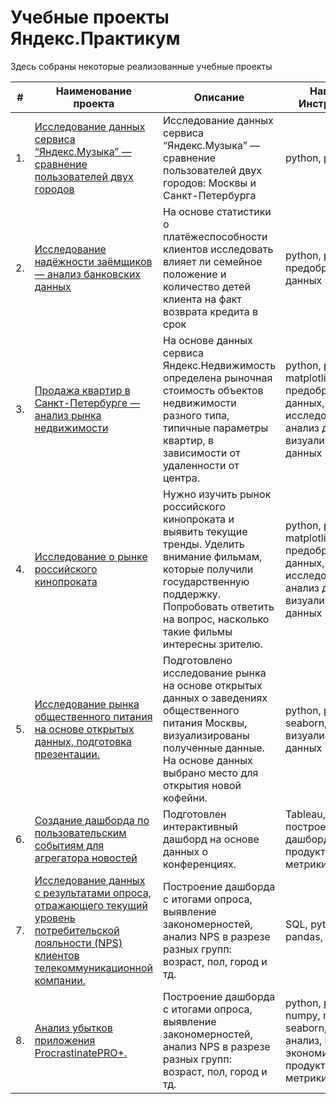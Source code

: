 # Учебные проекты Яндекс.Практикум


Здесь собраны некоторые реализованные учебные проекты

| #    | Наименование проекта                | Описание                                                     | Навыки и Инструменты                                                         |
| ---- | ------------------------------------------------------------ | ------------------------------------------------------------ | ------------------------------------------------------------ |
| 1.   | [Исследование данных сервиса “Яндекс.Музыка” — сравнение пользователей двух городов](https://github.com/Abzaev/yandex_practicum/tree/main/yandex_music_research) | Исследование данных сервиса “Яндекс.Музыка” — сравнение пользователей двух городов: Москвы и Санкт-Петербурга | python, pandas |
| 2.   | [Исследование надёжности заёмщиков — анализ банковских данных]()| На основе статистики о платёжеспособности клиентов исследовать влияет ли семейное положение и количество детей клиента на факт возврата кредита в срок | python, pandas, предобработка данных|
| 3.   | [Продажа квартир в Санкт-Петербурге — анализ рынка недвижимости]() | На основе данных сервиса Яндекс.Недвижимость определена рыночная стоимость объектов недвижимости разного типа, типичные параметры квартир, в зависимости от удаленности от центра. | python, pandas, matplotlib, предобработка данных, исследовательский анализ данных, визуализация данных |
| 4.   | [Исследование о рынке российского кинопроката]() | Нужно изучить рынок российского кинопроката и выявить текущие тренды. Уделить внимание фильмам, которые получили государственную поддержку. Попробовать ответить на вопрос, насколько такие фильмы интересны зрителю.| python, pandas, matplotlib,  предобработка данных, исследовательский анализ данных, визуализация данных|
| 5.   | [Исследование рынка общественного питания на основе открытых данных, подготовка презентации.]() | Подготовлено исследование рынка на основе открытых данных о заведениях общественного питания Москвы, визуализированы полученные данные. На основе данных выбрано место для открытия новой кофейни. | python, pandas, seaborn, plotly, визуализация данных |
| 6.   | [Создание дашборда по пользовательским событиям для агрегатора новостей]() | Подготовлен интерактивный дашборд на основе данных о конференциях. | Tableau, построение дашбордов, продуктовые метрики |
| 7.   | [Исследование данных с результатами опроса, отражающего текущий уровень потребительской лояльности (NPS) клиентов телекоммуникационной компании.]() |Построение дашборда с итогами опроса, выявление закономерностей, анализ NPS в разрезе разных групп: возраст, пол, город и тд.| SQL, python, pandas, tableau |
| 8.   | [Анализ убытков приложения ProcrastinatePRO+.]() |Построение дашборда с итогами опроса, выявление закономерностей, анализ NPS в разрезе разных групп: возраст, пол, город и тд.| python, pandas, numpy, matplotlib, seaborn, когортный анализ, юнит-экономика, продуктовые метрики |
